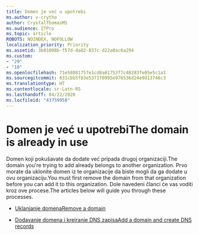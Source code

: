 ```yaml
---
title: Domen je već u upotrebi
ms.author: v-crytho
author: CrystalThomasMS
ms.audience: ITPro
ms.topic: article
ROBOTS: NOINDEX, NOFOLLOW
localization_priority: Priority
ms.assetid: 3b01008b-f57d-4a82-837c-d22a0ac6a294
ms.custom:
- "29"
- "10"
ms.openlocfilehash: 71e58081757e1cd8a61753f7c48283fe05e5c1a1
ms.sourcegitcommit: 631cbb5f03e5371f0995e976536d24e9d13746c3
ms.translationtype: HT
ms.contentlocale: sr-Latn-RS
ms.lasthandoff: 04/22/2020
ms.locfileid: "43759958"
---
```

# <a name="the-domain-is-already-in-use"></a><span data-ttu-id="5f0f8-102">Domen je već u upotrebi</span><span class="sxs-lookup"><span data-stu-id="5f0f8-102">The domain is already in use</span></span>

<span data-ttu-id="5f0f8-103">Domen koji pokušavate da dodate već pripada drugoj organizaciji.</span><span class="sxs-lookup"><span data-stu-id="5f0f8-103">The domain you're trying to add already belongs to another organization.</span></span> <span data-ttu-id="5f0f8-104">Prvo morate da uklonite domen iz te organizacije da biste mogli da ga dodate u ovu organizaciju.</span><span class="sxs-lookup"><span data-stu-id="5f0f8-104">You must first remove the domain from that organization before you can add it to this organization.</span></span> <span data-ttu-id="5f0f8-105">Dole navedeni članci će vas voditi kroz ove procese.</span><span class="sxs-lookup"><span data-stu-id="5f0f8-105">The articles below will guide you through these processes.</span></span>
  
- [<span data-ttu-id="5f0f8-106">Uklanjanje domena</span><span class="sxs-lookup"><span data-stu-id="5f0f8-106">Remove a domain</span></span>](https://docs.microsoft.com/office365/admin/get-help-with-domains/remove-a-domain)

- [<span data-ttu-id="5f0f8-107">Dodavanje domena i kreiranje DNS zapisa</span><span class="sxs-lookup"><span data-stu-id="5f0f8-107">Add a domain and create DNS records</span></span>](https://docs.microsoft.com/office365/admin/get-help-with-domains/create-dns-records-at-any-dns-hosting-provider)
